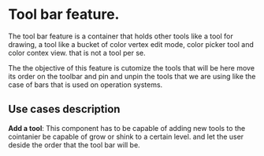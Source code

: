 # Tool bar feature.

The tool bar feature is a container that holds other tools
like a tool for drawing, a tool like a bucket of color
vertex edit mode, color picker tool and color contex view. that is not a tool per se.

The the objective of this feature is cutomize the tools that
will be here move its order on the toolbar and pin and unpin
the tools that we are using like the case of bars that is used
on operation systems.

## Use cases description

**Add a tool**:
This component has to be capable of adding new tools to the cointanier
be capable of grow or shink to a certain level. and let the user deside
the order that the tool bar will be.


